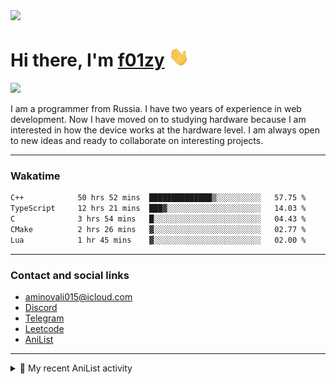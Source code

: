 <div align="">
  <img src="https://github.com/f01zy.png" width="170px">
  <div>
    <h1>Hi there, I'm <a href="https://f01zy.pro/" target="_blank">f01zy</a> 
    <img src="./hi.gif" height="32"/></h1>
  </div>
  <img src="https://readme-typing-svg.herokuapp.com?color=%2336BCF7&lines=Young+programmer+from+Russia">  
</div>

<p>I am a programmer from Russia. I have two years of experience in web development. Now I have moved on to studying hardware because I am interested in how the device works at the hardware level. I am always open to new ideas and ready to collaborate on interesting projects.</p>

---

### Wakatime
<!--START_SECTION:waka-->

```txt
C++            50 hrs 52 mins  ██████████████▒░░░░░░░░░░   57.75 %
TypeScript     12 hrs 21 mins  ███▓░░░░░░░░░░░░░░░░░░░░░   14.03 %
C              3 hrs 54 mins   █░░░░░░░░░░░░░░░░░░░░░░░░   04.43 %
CMake          2 hrs 26 mins   ▓░░░░░░░░░░░░░░░░░░░░░░░░   02.77 %
Lua            1 hr 45 mins    ▓░░░░░░░░░░░░░░░░░░░░░░░░   02.00 %
```

<!--END_SECTION:waka-->

<!--
<h4>Leetcode</h4>

![Leetcode](https://leetcard.jacoblin.cool/f01zy?ext=heatmap)
-->

---

### Contact and social links
- aminovali015@icloud.com
- [Discord](https://discordapp.com/users/858285755658666034)
- [Telegram](https://t.me/aminov_ali)
- [Leetcode](https://leetcode.com/u/f01zy/)
- [AniList](https://anilist.co/user/f01zy/)

---

<details>
  <summary>🌸 My recent AniList activity</summary>

  <!-- ANILIST_ACTIVITY:start -->

-   📺 Plans to watch [Re:Zero kara Hajimeru Isekai Seikatsu 4th Season](https://anilist.co/anime/189046) (11:31 19 May 2025)
-   📺 Completed [Re:ZERO -Starting Life in Another World- Season 3](https://anilist.co/anime/163134) (11:31 19 May 2025)
-   📺 Plans to watch [Re:ZERO -Starting Life in Another World- Season 3](https://anilist.co/anime/163134) (13:52 17 May 2025)
-   📺 Completed [Re:ZERO -Starting Life in Another World- Season 2 Part 2](https://anilist.co/anime/119661) (13:51 17 May 2025)
-   📺 Watched episode 5 of [Re:ZERO -Starting Life in Another World- Season 2 Part 2](https://anilist.co/anime/119661) (07:28 17 May 2025)

  <!-- ANILIST_ACTIVITY:end -->
</details>
